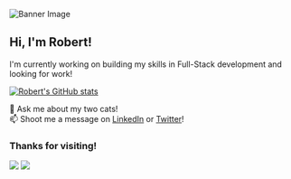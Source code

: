 ![Banner Image](assets/shepley-banner.gif)

## Hi, I'm Robert!
I'm currently working on building my skills in Full-Stack development and looking for work!

[![Robert's GitHub stats](https://github-readme-stats.vercel.app/api?username=shepleysound&theme=github_dark&show_icons=true)](https://github.com/anuraghazra/github-readme-stats)


💬 Ask me about my two cats!  
📫 Shoot me a message on [LinkedIn](https://linkedin.com/in/robert-shepley) or [Twitter](https://twitter.com/shepleysound)!

### Thanks for visiting!
<a href="https://linkedin.com/in/robert-shepley"><img src="./assets/icons8_linkedin.svg"></a>
<a href="https://twitter.com/shepleysound"><img src="./assets/icons8_twitter.svg"></a>

